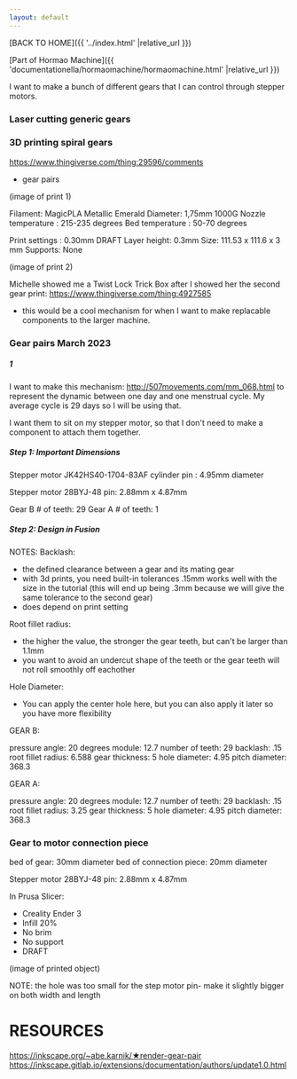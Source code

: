 ```yaml
---
layout: default
---
```


[BACK TO HOME]({{ '../index.html' |relative_url }})

[Part of Hormao Machine]({{ 'documentationella/hormaomachine/hormaomachine.html' |relative_url }})


I want to make a bunch of different gears that I can control through stepper motors.


### Laser cutting generic gears


### 3D printing spiral gears


https://www.thingiverse.com/thing:29596/comments

- gear pairs

(image of print 1)

Filament: MagicPLA Metallic Emerald
    Diameter: 1,75mm
    1000G
Nozzle temperature : 215-235 degrees
Bed temperature : 50-70 degrees

Print settings : 0.30mm DRAFT
Layer height: 0.3mm
Size: 111.53 x 111.6 x 3 mm
Supports: None


(image of print 2)

Michelle showed me a Twist Lock Trick Box after I showed her the second gear print:
https://www.thingiverse.com/thing:4927585

- this would be a cool mechanism for when I want to make replacable components to the larger machine.




### Gear pairs March 2023

##### 1

I want to make this mechanism: http://507movements.com/mm_068.html
to represent the dynamic between one day and one menstrual cycle. My average cycle is 29 days so I will be using that.

I want them to sit on my stepper motor, so that I don't need to make a component to attach them together. 

##### Step 1: Important Dimensions

Stepper motor JK42HS40-1704-83AF cylinder pin : 4.95mm diameter

Stepper motor 28BYJ-48 pin: 2.88mm x 4.87mm

Gear B # of teeth: 29
Gear A # of teeth: 1

##### Step 2: Design in Fusion

NOTES:
Backlash: 
- the defined clearance between a gear and its mating gear
- with 3d prints, you need built-in tolerances
.15mm works well with the size in the tutorial (this will end up being .3mm because we will give the same tolerance to the second gear)
- does depend on print setting

Root fillet radius:
- the higher the value, the stronger the gear teeth, but can't be larger than 1.1mm 
- you want to avoid an undercut shape of the teeth or the gear teeth will not roll smoothly off eachother

Hole Diameter:
- You can apply the center hole here, but you can also apply it later so you have more flexibility  

GEAR B:

pressure angle: 20 degrees
module: 12.7
number of teeth: 29
backlash: .15
root fillet radius: 6.588
gear thickness: 5
hole diameter: 4.95
pitch diameter: 368.3


GEAR A:

pressure angle: 20 degrees
module: 12.7
number of teeth: 29
backlash: .15
root fillet radius: 3.25
gear thickness: 5
hole diameter: 4.95
pitch diameter: 368.3



### Gear to motor connection piece

bed of gear: 30mm diameter
bed of connection piece: 20mm diameter

Stepper motor 28BYJ-48 pin: 2.88mm x 4.87mm

In Prusa Slicer:
- Creality Ender 3
- Infill 20%
- No brim
- No support
- DRAFT

(image of printed object)

NOTE: the hole was too small for the step motor pin- make it slightly bigger on both width and length


# RESOURCES
https://inkscape.org/~abe.karnik/★render-gear-pair
https://inkscape.gitlab.io/extensions/documentation/authors/update1.0.html

